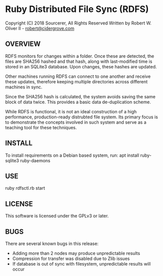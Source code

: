 
# Ruby Distributed File Sync (RDFS)

Copyright (C) 2018 Sourcerer, All Rights Reserved
Written by Robert W. Oliver II - <robert@cidergrove.com>

## OVERVIEW

RDFS monitors for changes within a folder. Once these are detected, the files are SHA256 hashed and that hash, along with last-modified time is stored in an SQLite3 database. Upon changes, these hashes are updated.

Other machines running RDFS can connect to one another and receive these updates, therefore keeping multiple directories across different machines in sync.

Since the SHA256 hash is calculated, the system avoids saving the same block of data twice. This provides a basic data de-duplication scheme.

While RDFS is functional, it is not an ideal construction of a high performance, production-ready distrubted file system. Its primary focus is to demonstrate the concepts involved in such system and serve as a teaching tool for these techniques.

## INSTALL

To install requirements on a Debian based system, run:
apt install ruby-sqlite3 ruby-daemons

## USE

ruby rdfsctl.rb start

## LICENSE

This software is licensed under the GPLv3 or later.

## BUGS

There are several known bugs in this release:

* Adding more than 2 nodes may produce unpredictable results
* Compression for transfer was disabled due to Zlib issues
* If database is out of sync with filesystem, unpredictable results will occur

